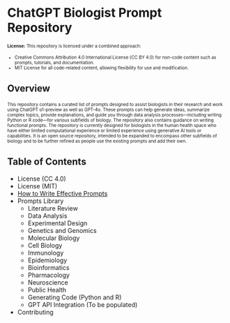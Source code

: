 # ChatGPT Biologist Prompt Repository
<font size="1"> **License:** This repository is licensed under a combined approach:
* Creative Commons Attribution 4.0 International License (CC BY 4.0) for non-code content such as prompts, tutorials, and documentation.
* MIT License for all code-related content, allowing flexibility for use and modification.
</font>

## Overview
<font size="1"> This repository contains a curated list of prompts designed to assist biologists in their research and work using ChatGPT o1-preview as well as GPT-4o. These prompts can help generate ideas, summarize complex topics, provide explanations, and guide you through data analysis processes—including writing Python or R code—for various subfields of biology. The repository also contains guidance on writing functional prompts. The repository is currently designed for biologists in the human health space who have either limited computational experience or limited experience using generative AI tools or capabilities. It is an open source repository, intended to be expanded to encompass other subfields of biology and to be further refined as people use the existing prompts and add their own.
</font>

## Table of Contents
* License (CC 4.0)
* License (MIT)
* [How to Write Effective Prompts](https://github.com/ashwathr1008/chatgpt-biologist-prompt-library/blob/main/How%20to%20Write%20Effective%20Prompts.md)
* Prompts Library
  * Literature Review
  * Data Analysis
  * Experimental Design
  * Genetics and Genomics
  * Molecular Biology
  * Cell Biology
  * Immunology
  * Epidemiology
  * Bioinformatics
  * Pharmacology
  * Neuroscience
  * Public Health
  * Generating Code (Python and R)
  * GPT API Integration (To be populated)
* Contributing

